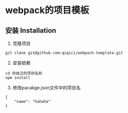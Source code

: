 # webpack的项目模板

## 安装 Installation

1. 克隆项目
```shell
git clone git@github.com:qiqici/webpack-template.git
```

2. 安装依赖
```shell
cd 你自己的项目名称
npm install
```

3. 修改pacakge.json文件中的项目名
```
{
    "name": "hahaha"
}
```